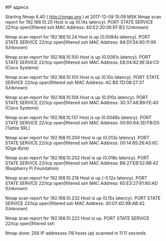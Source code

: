 #IP адреса <a name="99"></a>

Starting Nmap 6.40 ( http://nmap.org ) at 2017-12-09 15:09 MSK
Nmap scan report for 192.168.10.20
Host is up (0.14s latency).
PORT   STATE         SERVICE
22/tcp open|filtered ssh
MAC Address: 40:E2:30:06:EF:B3 (Unknown)

Nmap scan report for 192.168.10.24
Host is up (0.0084s latency).
PORT   STATE         SERVICE
22/tcp open|filtered ssh
MAC Address: 64:D1:54:90:11:95 (Unknown)

Nmap scan report for 192.168.10.100
Host is up (0.0081s latency).
PORT   STATE         SERVICE
22/tcp open|filtered ssh
MAC Address: E8:04:62:6E:B4:C0 (Cisco Systems)

Nmap scan report for 192.168.10.105
Host is up (0.10s latency).
PORT   STATE         SERVICE
22/tcp open|filtered ssh
MAC Address: AC:B5:7D:08:27:37 (Unknown)

Nmap scan report for 192.168.10.108
Host is up (0.010s latency).
PORT   STATE         SERVICE
22/tcp open|filtered ssh
MAC Address: 30:37:A6:B9:FE:40 (Cisco Systems)

Nmap scan report for 192.168.10.137
Host is up (0.0049s latency).
PORT   STATE         SERVICE
22/tcp open|filtered ssh
MAC Address: 00:80:64:3D:FB:D5 (Tattile SRL)

Nmap scan report for 192.168.10.200
Host is up (0.013s latency).
PORT   STATE         SERVICE
22/tcp open|filtered ssh
MAC Address: 00:14:85:26:A5:6C (Giga-Byte)

Nmap scan report for 192.168.10.202
Host is up (0.018s latency).
PORT   STATE         SERVICE
22/tcp open|filtered ssh
MAC Address: B8:27:EB:52:6B:42 (Raspberry Pi Foundation)

Nmap scan report for 192.168.10.218
Host is up (-0.12s latency).
PORT   STATE         SERVICE
22/tcp open|filtered ssh
MAC Address: 60:E3:27:61:80:AD (Unknown)

Nmap scan report for 192.168.10.232
Host is up (0.15s latency).
PORT   STATE         SERVICE
22/tcp open|filtered ssh
MAC Address: 30:07:4D:98:AB:42 (Unknown)

Nmap scan report for 192.168.10.222
Host is up.
PORT   STATE         SERVICE
22/tcp open|filtered ssh

Nmap done: 256 IP addresses (16 hosts up) scanned in 11.11 seconds
